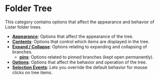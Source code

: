 # Folder Tree

This category contains options that affect the appearance and behavior of Lister folder trees.

- **[Appearance](/Manual/preferences/preferences_categories/folder_tree/appearance.md)**: Options that affect the appearance of the tree.
- **[Contents](/Manual/preferences/preferences_categories/folder_tree/contents.md)**: Options that control which items are displayed in the tree.
- **[Expand / Collapse](/Manual/preferences/preferences_categories/folder_tree/expand_collapse/README.md)**: Options relating to expanding and collapsing of branches.
  - **[pins](/Manual/preferences/preferences_categories/folder_tree/expand_collapse/pins.md)**: Options related to pinned branches (kept open permanently).
- **[Options](/Manual/preferences/preferences_categories/folder_tree/options.md)**: Options that affect the behavior and operation of the tree.
- **[Selection Events](/Manual/preferences/preferences_categories/folder_tree/selection_events.md)**: Lets you override the default behavior for mouse clicks on tree items.
